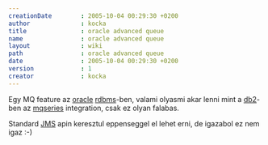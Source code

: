```yaml
---
creationDate        : 2005-10-04 00:29:30 +0200 
author              : kocka 
title               : oracle advanced queue 
name                : oracle advanced queue 
layout              : wiki 
path                : oracle advanced queue 
date                : 2005-10-04 00:29:30 +0200 
version             : 1 
creator             : kocka 
---
```

Egy MQ feature az [oracle](Oracle.html) [rdbms](RDBMS.html)-ben, valami olyasmi akar lenni mint a [db2](DB2.html)-ben az [mqseries](Missing.html) integration, csak ez olyan falabas.

Standard [JMS](JMS.html) apin keresztul eppenseggel el lehet erni, de igazabol ez nem igaz :-)
